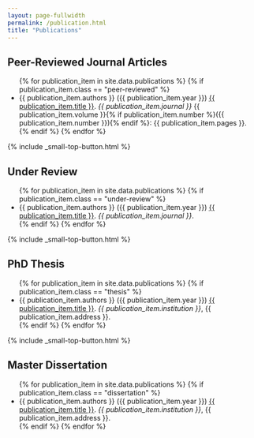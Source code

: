 ```yaml
---
layout: page-fullwidth
permalink: /publication.html
title: "Publications"
---
```

<!-- This page is automatically generated using entries from the file "_data/publications.yml" 
     Please use the file "_data/publications.yml" to include new items.

     Supported classes are:
       "peer-reviewed": Peer-Reviewed Journal Articles
       "under-review": Under Review
       "thesis": PhD Thesis
       "dissertation": Master Dissertation
-->

<!-- To change the list layout go to "_sass/_09_elements.scss 
     under the /* Publication list style */ header  (.publication css class)
-->

## Peer-Reviewed Journal Articles

<!-- Automatically imports class "peer-reviewed" items from file _data/publications.yml -->
<ul class="publication">
  {% for publication_item in site.data.publications %}
  {% if publication_item.class == "peer-reviewed" %}
    <li> {{ publication_item.authors }} ({{ publication_item.year }})
    <a href="{{ publication_item.doi }}">{{ publication_item.title }}</a>.
    <i>{{ publication_item.journal }}</i>
    {{ publication_item.volume }}{% if publication_item.number %}({{ publication_item.number }}){% endif %}: {{ publication_item.pages }}.
    </li>
  {% endif %}
  {% endfor %}
</ul>
{% include _small-top-button.html %}

## Under Review

<!-- Automatically imports class "under-review" items from file _data/publications.yml -->
<ul class="publication">
  {% for publication_item in site.data.publications %}
  {% if publication_item.class == "under-review" %}
    <li> {{ publication_item.authors }} ({{ publication_item.year }})
    <a href="{{ publication_item.doi }}">{{ publication_item.title }}</a>.
    <i>{{ publication_item.journal }}</i>.
    </li>
  {% endif %}
  {% endfor %}
</ul>
{% include _small-top-button.html %}

## PhD Thesis

<!-- Automatically imports class "thesis" items from file _data/publications.yml -->
<ul class="publication">
  {% for publication_item in site.data.publications %}
  {% if publication_item.class == "thesis" %}
    <li> {{ publication_item.authors }} ({{ publication_item.year }})
    <a href="{{ publication_item.doi }}">{{ publication_item.title }}</a>.
    <i>{{ publication_item.institution }}</i>, {{ publication_item.address }}.
    </li>
  {% endif %}
  {% endfor %}
</ul>
{% include _small-top-button.html %}

## Master Dissertation

<!-- Automatically imports class "dissertation" items from file _data/publications.yml -->
<ul class="publication">
  {% for publication_item in site.data.publications %}
  {% if publication_item.class == "dissertation" %}
    <li> {{ publication_item.authors }} ({{ publication_item.year }})
    <a href="{{ publication_item.doi }}">{{ publication_item.title }}</a>.
    <i>{{ publication_item.institution }}</i>, {{ publication_item.address }}.
    </li>
  {% endif %}
  {% endfor %}
</ul>
